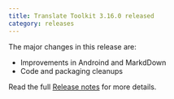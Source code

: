 ```yaml
---
title: Translate Toolkit 3.16.0 released
category: releases
---
```


The major changes in this release are:

- Improvements in Androind and MarkdDown
- Code and packaging cleanups

Read the full [Release notes](https://docs.translatehouse.org/projects/translate-toolkit/en/latest/releases/3.16.0.html) for more details.
